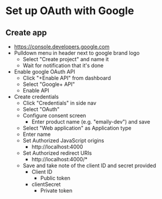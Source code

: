 # Set up OAuth with Google

## Create app
- https://console.developers.google.com
- Pulldown menu in header next to google brand logo
  - Select "Create project" and name it
  - Wait for notification that it's done
- Enable google OAuth API
  - Click "+Enable API" from dashboard
  - Select "Google+ API"
  - Enable API
- Create credentials
  - Click "Credentials" in side nav
  - Select "OAuth"
  - Configure consent screen
    - Enter product name (e.g. "emaily-dev") and save
  - Select "Web application" as Application type
  - Enter name
  - Set Authorized JavaScript origins
    - http://localhost:4000
  - Set Authorized redirect URIs
    - http://localhost:4000/*
  - Save and take note of the client ID and secret provided
    - Client ID
      - Public token
    - clientSecret
      - Private token
  
  
  
